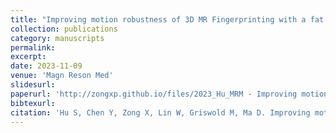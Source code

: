 ```yaml
---
title: "Improving motion robustness of 3D MR Fingerprinting with a fat navigator"
collection: publications
category: manuscripts
permalink:
excerpt:
date: 2023-11-09
venue: 'Magn Reson Med'
slidesurl:
paperurl: 'http://zongxp.github.io/files/2023_Hu_MRM - Improving motion robustness of 3D MR fingerprinting with a fat navigator.pdf'
bibtexurl:
citation: 'Hu S, Chen Y, Zong X, Lin W, Griswold M, Ma D. Improving motion robustness of 3D MR fingerprinting with a fat navigator. Magn Reson Med. 2023 Nov;90(5):1802-1817. doi: 10.1002/mrm.29761. Epub 2023 Jun 22. PMID: 37345703; PMCID: PMC10524525.'
---
```

